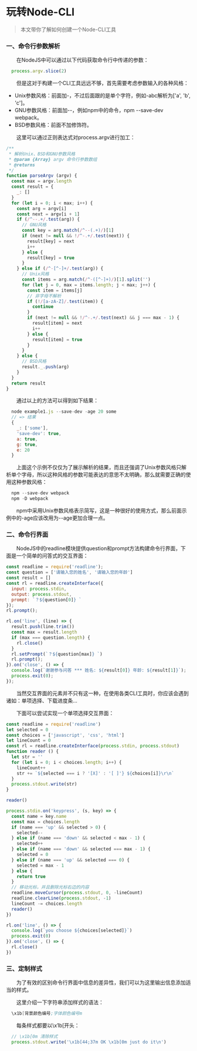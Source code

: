 # 玩转Node-CLI

> 本文带你了解如何创建一个Node-CLI工具

### 一、命令行参数解析

  &emsp;&emsp;在NodeJS中可以通过以下代码获取命令行中传递的参数：

```JavaScript
  process.argv.slice(2)
```

  &emsp;&emsp;但是这对于构建一个CLI工具远远不够，首先需要考虑参数输入的各种风格：

  - Unix参数风格：前面加-，不过后面跟的是单个字符，例如-abc解析为['a', 'b', 'c']。
  - GNU参数风格：前面加--，例如npm中的命令，npm --save-dev webpack。
  - BSD参数风格：前面不加修饰符。

  &emsp;&emsp;这里可以通过正则表达式对process.argv进行加工：

```JavaScript
/**
 * 解析Unix、BSD和GNU参数风格
 * @param {Array} argv 命令行参数数组
 * @returns
 */
function parseArgv (argv) {
  const max = argv.length
  const result = {
    _: []
  }
  for (let i = 0; i < max; i++) {
    const arg = argv[i]
    const next = argv[i + 1]
    if (/^--.+/.test(arg)) {
      // GNU风格
      const key = arg.match(/^--(.+)/)[1]
      if (next != null && !/^-.+/.test(next)) {
        result[key] = next
        i++
      } else {
        result[key] = true
      }
    } else if (/^-[^-]+/.test(arg)) {
      // Unix风格
      const items = arg.match(/^-([^-]+)/)[1].split('')
      for (let j = 0, max = items.length; j < max; j++) {
        const item = items[j]
        // 非字母不解析
        if (!/[a-zA-Z]/.test(item)) {
          continue
        }
        if (next != null && !/^-.+/.test(next) && j === max - 1) {
          result[item] = next
          i++
        } else {
          result[item] = true
        }
      }
    } else {
      // BSD风格
      result._.push(arg)
    }
  }
  return result
}
```

  &emsp;&emsp;通过以上的方法可以得到如下结果：

```JavaScript
  node example1.js --save-dev -age 20 some
  // => 结果
  {
    _: ['some'],
    'save-dev': true,
    a: true,
    g: true,
    e: 20
  }
```

  &emsp;&emsp;上面这个示例不仅仅为了展示解析的结果，而且还强调了Unix参数风格只解析单个字母，所以这种风格的参数可能表达的意思不太明确，那么就需要正确的使用这种参数风格：

```s
  npm --save-dev webpack
  npm -D webpack
```

  &emsp;&emsp;npm中采用Unix参数风格表示简写，这是一种很好的使用方式，那么前面示例中的-age应该改用为--age更加合理一点。

### 二、命令行界面

  &emsp;&emsp;NodeJS中的readline模块提供question和prompt方法构建命令行界面，下面是一个简单的问答式的交互界面：

```JavaScript
const readline = require('readline');
const question = ['请输入您的姓名', '请输入您的年龄']
const result = []
const rl = readline.createInterface({
  input: process.stdin,
  output: process.stdout,
  prompt: `？${question[0]} `
});
rl.prompt();

rl.on('line', (line) => {
  result.push(line.trim())
  const max = result.length
  if (max === question.length) {
    rl.close()
  }
  rl.setPrompt(`？${question[max]} `)
  rl.prompt();
}).on('close', () => {
  console.log(`谢谢参与问答 *** 姓名: ${result[0]} 年龄: ${result[1]}`);
  process.exit(0);
}); 
```

  &emsp;&emsp;当然交互界面的元素并不只有这一种，在使用各类CLI工具时，你应该会遇到诸如：单项选择、下载进度条...

  &emsp;&emsp;下面可以尝试实现一个单项选择交互界面：

```JavaScript
const readline = require('readline')
let selected = 0
const choices = ['javascript', 'css', 'html']
let lineCount = 0
const rl = readline.createInterface(process.stdin, process.stdout)
function reader () {
  let str = ''
  for (let i = 0; i < choices.length; i++) {
    lineCount++
    str += `${selected === i ? '[X]' : '[ ]'} ${choices[i]}\r\n`
  }
  process.stdout.write(str)
}

reader()

process.stdin.on('keypress', (s, key) => {
  const name = key.name
  const max = choices.length
  if (name === 'up' && selected > 0) {
    selected--
  } else if (name === 'down' && selected < max - 1) {
    selected++
  } else if (name === 'down' && selected === max - 1) {
    selected = 0
  } else if (name === 'up' && selected === 0) {
    selected = max - 1
  } else {
    return true
  }
  // 移动光标，并且删除光标右边的内容
  readline.moveCursor(process.stdout, 0, -lineCount)
  readline.clearLine(process.stdout, -1)
  lineCount -= choices.length
  reader()
})

rl.on('line', () => {
  console.log(`you choose ${choices[selected]}`)
  process.exit(0)
}).on('close', () => {
  rl.close()
})
```

### 三、定制样式

  &emsp;&emsp;为了有效的区别命令行界面中信息的差异性，我们可以为这里输出信息添加适当的样式。

  &emsp;&emsp;这里介绍一下字符串添加样式的语法：

```s
  \x1b[背景颜色编号;字体颜色编号m
```

  &emsp;&emsp;每条样式都要以\x1b[开头：

```JavaScript
  // \x1b[0m 清除样式
  process.stdout.write('\x1b[44;37m OK \x1b[0m just do it\n')
```




